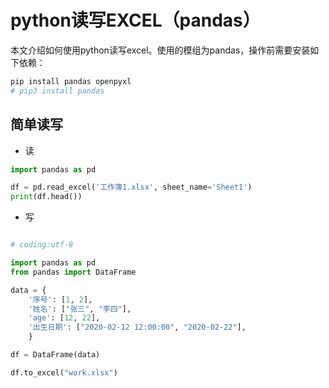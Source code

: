 # python读写EXCEL（pandas）


本文介绍如何使用python读写excel。使用的模组为pandas，操作前需要安装如下依赖： 

```bash 
pip install pandas openpyxl
# pip3 install pandas
```

## 简单读写

* 读  
```python
import pandas as pd

df = pd.read_excel('工作簿1.xlsx', sheet_name='Sheet1')
print(df.head())


```

* 写   

```python 

# coding:utf-8

import pandas as pd
from pandas import DataFrame

data = {
    '序号': [1, 2],
    '姓名': ["张三", "李四"],
    'age': [12, 22],
    '出生日期': ["2020-02-12 12:00:00", "2020-02-22"],
    }

df = DataFrame(data)

df.to_excel("work.xlsx")
```